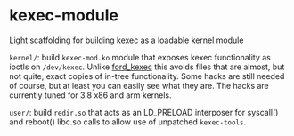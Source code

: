 # kexec-module
Light scaffolding for building kexec as a loadable kernel module

`kernel/`: build `kexec-mod.ko` module that exposes kexec functionality as
ioctls on `/dev/kexec`.
Unlike [ford_kexec](https://github.com/chaosmaster/ford_kexec) this avoids
files that are almost, but not quite, exact copies of in-tree functionality.
Some hacks are still needed of course, but at least you can easily see what
they are. The hacks are currently tuned for 3.8 x86 and arm kernels.

`user/`: build `redir.so` that acts as an LD_PRELOAD interposer for syscall()
and reboot() libc.so calls to allow use of unpatched `kexec-tools`.
